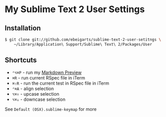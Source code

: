 # My Sublime Text 2 User Settings

## Installation

```bash
$ git clone git://github.com/ebeigarts/sublime-text-2-user-setitngs \
	~/Library/Application\ Support/Sublime\ Text\ 2/Packages/User
```

## Shortcuts

* `⌃⌥⌘P` - run my [Markdown Preview](https://github.com/ebeigarts/sublimetext-markdown-preview)
* `⌘R` - run current RSpec file in iTerm
* `⌘⇧R` - run the current test in RSpec file in iTerm
* `⌃⌘A` - align selection
* `⌥⌘↑` - upcase selection
* `⌥⌘↓` - downcase selection

See `Default (OSX).sublime-keymap` for more
